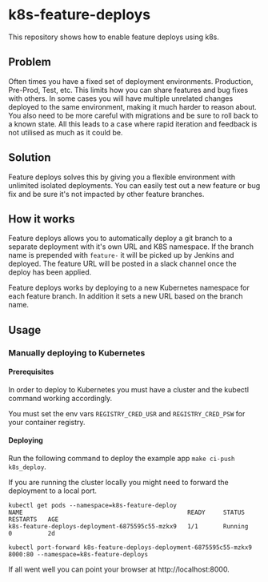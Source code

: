 # k8s-feature-deploys

This repository shows how to enable feature deploys using k8s.

## Problem

Often times you have a fixed set of deployment environments. Production,
Pre-Prod, Test, etc. This limits how you can share features and bug
fixes with others. In some cases you will have multiple unrelated changes
deployed to the same environment, making it much harder to reason about. You
also need to be more careful with migrations and be sure to roll back to a known
state. All this leads to a case where rapid iteration and feedback is not
utilised as much as it could be.

## Solution

Feature deploys solves this by giving you a flexible environment with unlimited
isolated deployments. You can easily test out a new feature or bug fix and be
sure it's not impacted by other feature branches.

## How it works

Feature deploys allows you to automatically deploy a git branch to a separate
deployment with it's own URL and K8S namespace. If the branch name is
prepended with `feature-` it will be picked up by Jenkins and deployed. The
feature URL will be posted in a slack channel once the deploy has been applied.

Feature deploys works by deploying to a new Kubernetes namespace for each
feature branch. In addition it sets a new URL based on the branch name.

## Usage

### Manually deploying to Kubernetes

#### Prerequisites

In order to deploy to Kubernetes you must have a cluster and the kubectl
command working accordingly.

You must set the env vars `REGISTRY_CRED_USR` and `REGISTRY_CRED_PSW` for your container registry.

#### Deploying

Run the following command to deploy the example app `make ci-push k8s_deploy`.

If you are running the cluster locally you might need to forward the deployment to a local port.

```console
kubectl get pods --namespace=k8s-feature-deploy
NAME                                              READY     STATUS    RESTARTS   AGE
k8s-feature-deploys-deployment-6875595c55-mzkx9   1/1       Running   0          2d
```

```console
kubectl port-forward k8s-feature-deploys-deployment-6875595c55-mzkx9 8000:80 --namespace=k8s-feature-deploys
```

If all went well you can point your browser at http://localhost:8000.
